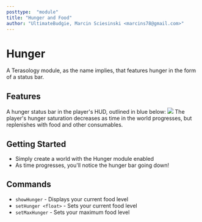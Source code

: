 ```yaml
---
posttype:  "module"  
title: "Hunger and Food"
author: "UltimateBudgie, Marcin Sciesinski <marcins78@gmail.com>"
---
```

# Hunger
A Terasology module, as the name implies, that features hunger in the form of a status bar.

## Features
A hunger status bar in the player's HUD, outlined in blue below:
![](media/hud.png)
The player's hunger saturation decreases as time in the world progresses, but replenishes with food and other consumables.

## Getting Started
* Simply create a world with the Hunger module enabled
* As time progresses, you'll notice the hunger bar going down!

## Commands
* `showHunger` - Displays your current food level
* `setHunger <float>` - Sets your current food level
* `setMaxHunger` - Sets your maximum food level

